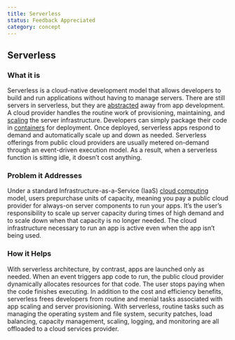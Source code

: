 ```yaml
---
title: Serverless
status: Feedback Appreciated
category: concept
---
```

## Serverless

### What it is
Serverless is a cloud-native development model that allows developers to build and run applications without having to manage servers. There are still servers in serverless, but they are [abstracted](https://github.com/cncf/glossary/blob/main/definitions/abstraction.md) away from app development. A cloud provider handles the routine work of provisioning, maintaining, and [scaling](https://github.com/cncf/glossary/blob/main/definitions/scalability.md) the server infrastructure. Developers can simply package their code in [containers](https://github.com/cncf/glossary/blob/main/definitions/container.md) for deployment. Once deployed, serverless apps respond to demand and automatically scale up and down as needed. Serverless offerings from public cloud providers are usually metered on-demand through an event-driven execution model. As a result, when a serverless function is sitting idle, it doesn’t cost anything.

### Problem it Addresses
Under a standard Infrastructure-as-a-Service (IaaS) [cloud computing](https://github.com/cncf/glossary/blob/main/definitions/cloud_computing.md) model, users prepurchase units of capacity, meaning you pay a public cloud provider for always-on server components to run your apps. It’s the user’s responsibility to scale up server capacity during times of high demand and to scale down when that capacity is no longer needed. The cloud infrastructure necessary to run an app is active even when the app isn’t being used.

### How it Helps
With serverless architecture, by contrast, apps are launched only as needed. When an event triggers app code to run, the public cloud provider dynamically allocates resources for that code. The user stops paying when the code finishes executing. In addition to the cost and efficiency benefits, serverless frees developers from routine and menial tasks associated with app scaling and server provisioning. With serverless, routine tasks such as managing the operating system and file system, security patches, load balancing, capacity management, scaling, logging, and monitoring are all offloaded to a cloud services provider.
